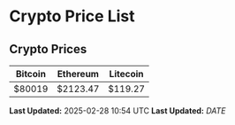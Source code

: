 # Crypto Price List

## Crypto Prices
| Bitcoin | Ethereum | Litecoin |
| ------- | -------- | -------- |
| $80019 | $2123.47 | $119.27 |
**Last Updated:** 2025-02-28 10:54 UTC
**Last Updated:** $DATE$
